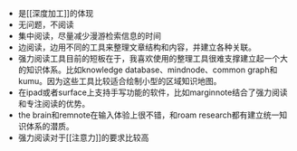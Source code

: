 - 是[[深度加工]]的体现
- 无问题，不阅读
- 集中阅读，尽量减少漫游检索信息的时间
- 边阅读，边用不同的工具来整理文章结构和内容，并建立各种关联。
- 强力阅读工具目前的短板在于，我喜欢使用的整理工具很难支撑建立起一个大的知识体系。比如knowledge database、mindnode、common graph和kumu。因为这些工具比较适合绘制小型的区域知识地图。
- 在ipad或者surface上支持手写功能的软件，比如marginnote结合了强力阅读和专注阅读的优势。
- the brain和remnote在输入体验上很不错，和roam research都有建立统一知识体系的潜质。
- 强力阅读对于[[注意力]]的要求比较高
